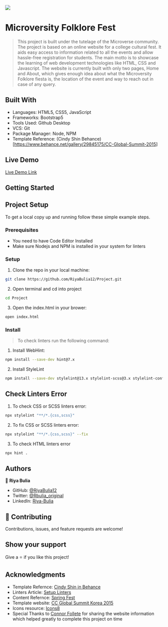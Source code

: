![](https://img.shields.io/badge/Microverse-blueviolet)

# Microversity Folklore Fest

> This project is built under the tutelage of the Microverse community. The project is based on an online website for a college cultural fest. It aids easy access to information related to all the events and allow hassle-free registration for students. The main motto is to showcase the learning of web development technologies like HTML, CSS and Javascript. The website is currently built with only two pages, Home and About, which gives enough idea about what the Microversity Folklore fiesta is, the location of the event and way to reach out in case of any query.


## Built With

- Languages: HTML5, CSS5, JavaScript
- Frameworks: Bootstrap5
- Tools Used: Github Desktop
- VCS: Git
- Package Manager: Node, NPM
- Template Reference: (Cindy Shin Behance)[https://www.behance.net/gallery/29845175/CC-Global-Summit-2015] 


## Live Demo

[Live Demo Link](https://riyabulia12.github.io/Project/)


## Getting Started

## Project Setup
To get a local copy up and running follow these simple example steps.

### Prerequisites

- You need to have Code Editor Installed
- Make sure Nodejs and NPM is installed in your system for linters

### Setup
1. Clone the repo in your local machine:
```bash
git clone https://github.com/RiyaBulia12/Project.git
```
2. Open terminal and cd into project
```bash
cd Project
```
3. Open the index.html in your brower:
```bash
open index.html
```

### Install
> To check linters run the following command:
1. Install WebHint:
```bash
npm install --save-dev hint@7.x
```
2. Install StyleLint
```bash
npm install --save-dev stylelint@13.x stylelint-scss@3.x stylelint-config-standard@21.x stylelint-csstree-validator@1.x 
```
## Check Linters Error
1. To check CSS or SCSS linters error:
```bash
npx stylelint "**/*.{css,scss}"
```
2. To fix CSS or SCSS linters error:
```bash
npx stylelint "**/*.{css,scss}" --fix
```
3. To check HTML linters error
```bash
npx hint .
```

## Authors

👤 **Riya Bulia**

- GitHub: [@RiyaBulia12](https://github.com/RiyaBulia12)
- Twitter: [@Rbulia_original](https://twitter.com/@rbulia_original)
- LinkedIn: [Riya-Bulia](https://linkedin.com/in/riya-bulia)

## 🤝 Contributing

Contributions, issues, and feature requests are welcome!

## Show your support

Give a ⭐️ if you like this project!

## Acknowledgments

- Template Refernce: [Cindy Shin in Behance](https://www.behance.net/gallery/29845175/CC-Global-Summit-2015)
- Linters Article: [Setup Linters](https://questions.microverse.org/t/configure-linters-for-html-and-css/2009)
- Content Refernce: [Spring Fest](https://springfest.in/)
- Template website: [CC Global Summit Korea 2015](https://summit.cckorea.org/main.html#)
- Icons resource: [Icons8](https://icons8.com/)
- Special Thanks to [Connor Follete](https://amtresu.github.io/) for sharing the website information which helped greatly to complete this project on time
